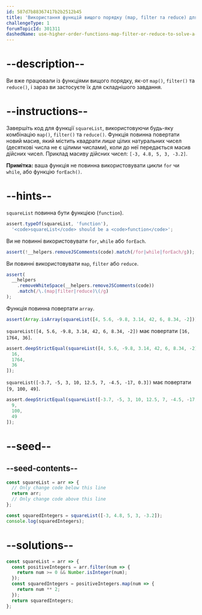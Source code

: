```yaml
---
id: 587d7b88367417b2b2512b45
title: 'Використання функцій вищого порядку (map, filter та reduce) для розв’язання складних задач'
challengeType: 1
forumTopicId: 301311
dashedName: use-higher-order-functions-map-filter-or-reduce-to-solve-a-complex-problem
---
```


# --description--

Ви вже працювали із функціями вищого порядку, як-от `map()`, `filter()` та `reduce()`, і зараз ви застосуєте їх для складнішого завдання.

# --instructions--

Завершіть код для функції `squareList`, використовуючи будь-яку комбінацію `map()`, `filter()` та `reduce()`. Функція повинна повертати новий масив, який містить квадрати *лише* цілих натуральних чисел (десяткові числа не є цілими числами), коли до неї передається масив дійсних чисел. Приклад масиву дійсних чисел: `[-3, 4.8, 5, 3, -3.2]`.

**Примітка:** ваша функція не повинна використовувати цикли `for` чи `while`, або функцію `forEach()`.

# --hints--

`squareList` повинна бути функцією (`function`).

```js
assert.typeOf(squareList, 'function'),
  '<code>squareList</code> should be a <code>function</code>';
```

Ви не повинні використовувати `for`, `while` або `forEach`.

```js
assert(!__helpers.removeJSComments(code).match(/for|while|forEach/g));
```

Ви повинні використовувати `map`, `filter` або `reduce`.

```js
assert(
  __helpers
    .removeWhiteSpace(__helpers.removeJSComments(code))
    .match(/\.(map|filter|reduce)\(/g)
);
```

Функція повинна повертати `array`.

```js
assert(Array.isArray(squareList([4, 5.6, -9.8, 3.14, 42, 6, 8.34, -2])));
```

`squareList([4, 5.6, -9.8, 3.14, 42, 6, 8.34, -2])` має повертати `[16, 1764, 36]`.

```js
assert.deepStrictEqual(squareList([4, 5.6, -9.8, 3.14, 42, 6, 8.34, -2]), [
  16,
  1764,
  36
]);
```

`squareList([-3.7, -5, 3, 10, 12.5, 7, -4.5, -17, 0.3])` має повертати `[9, 100, 49]`.

```js
assert.deepStrictEqual(squareList([-3.7, -5, 3, 10, 12.5, 7, -4.5, -17, 0.3]), [
  9,
  100,
  49
]);
```

# --seed--

## --seed-contents--

```js
const squareList = arr => {
  // Only change code below this line
  return arr;
  // Only change code above this line
};

const squaredIntegers = squareList([-3, 4.8, 5, 3, -3.2]);
console.log(squaredIntegers);
```

# --solutions--

```js
const squareList = arr => {
  const positiveIntegers = arr.filter(num => {
    return num >= 0 && Number.isInteger(num);
  });
  const squaredIntegers = positiveIntegers.map(num => {
    return num ** 2;
  });
  return squaredIntegers;
};
```
